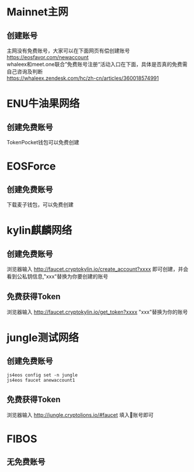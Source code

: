 # Mainnet主网
## 创建账号
主网没有免费账号，大家可以在下面网页有偿创建账号 <br>
https://eosfavor.com/newaccount <br>
whaleex和meet.one联合”免费账号注册“活动入口在下面，具体是否真的免费需自己咨询及判断<br>
https://whaleex.zendesk.com/hc/zh-cn/articles/360018574991
# ENU牛油果网络
## 创建免费账号
TokenPocket钱包可以免费创建

# EOSForce
## 创建免费账号
下载麦子钱包，可以免费创建

# kylin麒麟网络
## 创建免费账号
浏览器输入
http://faucet.cryptokylin.io/create_account?xxxx
即可创建，并会看到公私钥信息,"xxx"替换为你要创建的账号

## 免费获得Token
浏览器输入
http://faucet.cryptokylin.io/get_token?xxxx
"xxx"替换为你的账号

# jungle测试网络
## 创建免费账号
```
js4eos config set -n jungle
js4eos faucet anewaccount1
```

## 免费获得Token
浏览器输入
http://jungle.cryptolions.io/#faucet
填入账号即可

# FIBOS
## 无免费账号
